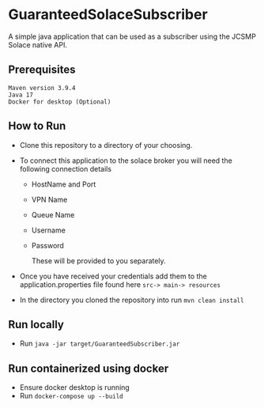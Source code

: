 # GuaranteedSolaceSubscriber

A simple java application that can be used as a subscriber using the JCSMP Solace native API.

## Prerequisites

    Maven version 3.9.4
    Java 17
    Docker for desktop (Optional)

## How to Run

* Clone this repository to a directory of your choosing.

* To connect this application to the solace broker you will need the following connection details
  * HostName and Port
  * VPN Name
  * Queue Name
  * Username
  * Password
  
    These will be provided to you separately.
* Once you have received your credentials add them to the application.properties file found here `src-> main-> resources`
* In the directory you cloned the repository into run `mvn clean install`

## Run locally 

* Run `java -jar target/GuaranteedSubscriber.jar`

## Run containerized  using docker

* Ensure docker desktop is running 
* Run `docker-compose up --build `



